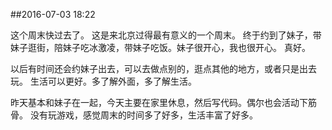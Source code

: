 ##2016-07-03 18:22


这个周末快过去了。
这是来北京过得最有意义的一个周末。
终于约到了妹子，带妹子逛街，陪妹子吃冰激凌，带妹子吃饭。妹子很开心，我也很开心。
真好。

以后有时间还会约妹子出去，可以去做点别的，逛点其他的地方，或者只是出去玩。
生活可以更好。多了解外面，多了解生活。

昨天基本和妹子在一起，今天主要在家里休息，然后写代码。偶尔也会活动下筋骨。
没有玩游戏，感觉周末的时间多了好多，生活丰富了好多。

